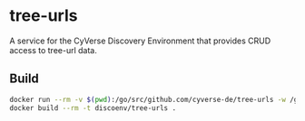 # tree-urls

A service for the CyVerse Discovery Environment that provides CRUD access to tree-url data.

## Build

```bash
docker run --rm -v $(pwd):/go/src/github.com/cyverse-de/tree-urls -w /go/src/github.com/cyverse-de/tree-urls golang:1.6 go build -v
docker build --rm -t discoenv/tree-urls .
```
